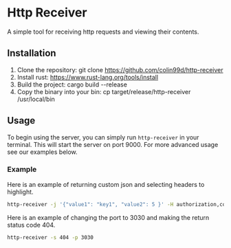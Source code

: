 # Http Receiver

A simple tool for receiving http requests and viewing their contents.

## Installation

1. Clone the repository: git clone https://github.com/colin99d/http-receiver
2. Install rust: https://www.rust-lang.org/tools/install
3. Build the project: cargo build --release
4. Copy the binary into your bin: cp target/release/http-receiver /usr/local/bin


## Usage

To begin using the server, you can simply run `http-receiver` in your terminal.
This will start the server on port 9000. For more advanced usage see our examples
below.

### Example

Here is an example of returning custom json and selecting headers to highlight.

```bash
http-receiver -j '{"value1": "key1", "value2": 5 }' -H authorization,content-length
```

Here is an example of changing the port to 3030 and making the return status code 404.

```bash
http-receiver -s 404 -p 3030
```
